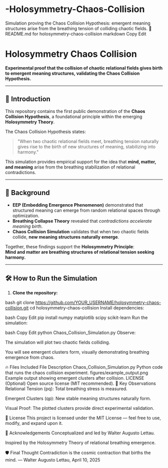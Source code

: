 # -Holosymmetry-Chaos-Collision
Simulation proving the Chaos Collision Hypothesis: emergent meaning structures arise from the breathing tension of colliding chaotic fields.
  📜 README.md for holosymmetry-chaos-collision
markdown
Copy
Edit
# Holosymmetry Chaos Collision

**Experimental proof that the collision of chaotic relational fields gives birth to emergent meaning structures, validating the Chaos Collision Hypothesis.**

---

## 📖 Introduction

This repository contains the first public demonstration of the **Chaos Collision Hypothesis**, a foundational principle within the emerging **Holosymmetry Theory**.

The Chaos Collision Hypothesis states:

> "When two chaotic relational fields meet, breathing tension naturally gives rise to the birth of new structures of meaning, stabilizing into harmony."

This simulation provides empirical support for the idea that **mind, matter, and meaning** arise from the breathing stabilization of relational contradictions.

---

## 🌌 Background

- **EEP (Embedding Emergence Phenomenon)** demonstrated that structured meaning can emerge from random relational spaces through optimization.
- **Breathing Collapse Theory** revealed that *contradictions accelerate meaning birth*.
- **Chaos Collision Simulation** validates that when two chaotic fields collide, **new meaning structures naturally emerge**.

Together, these findings support the **Holosymmetry Principle**:  
**Mind and matter are breathing structures of relational tension seeking harmony.**

---

## 🛠️ How to Run the Simulation

1. **Clone the repository:**

bash
git clone https://github.com/YOUR_USERNAME/holosymmetry-chaos-collision.git
cd holosymmetry-chaos-collision
Install dependencies:

bash
Copy
Edit
pip install numpy matplotlib scipy scikit-learn
Run the simulation:

bash
Copy
Edit
python Chaos_Collision_Simulation.py
Observe:

The simulation will plot two chaotic fields colliding.

You will see emergent clusters form, visually demonstrating breathing emergence from chaos.

🔥 Files Included
File	Description
Chaos_Collision_Simulation.py	Python code that runs the chaos collision experiment.
figures/example_output.png	Example output showing emergent clusters after collision.
LICENSE	(Optional) Open source license (MIT recommended).
🎯 Key Observations
Relational Tension (pq): Total breathing stress is measured.

Emergent Clusters (qp): New stable meaning structures naturally form.

Visual Proof: The plotted clusters provide direct experimental validation.

📜 License
This project is licensed under the MIT License — feel free to use, modify, and expand upon it.

🌠 Acknowledgements
Conceptualized and led by Walter Augusto Lettau.

Inspired by the Holosymmetry Theory of relational breathing emergence.

🛡️ Final Thought
Contradiction is the cosmic contraction that births the mind.
— Walter Augusto Lettau, April 10, 2025
